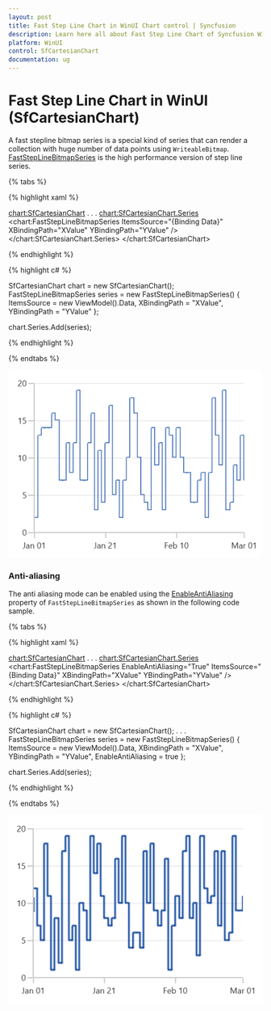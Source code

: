 ```yaml
---
layout: post
title: Fast Step Line Chart in WinUI Chart control | Syncfusion
description: Learn here all about Fast Step Line Chart of Syncfusion WinUI Chart (SfCartesianChart) control and more.
platform: WinUI
control: SfCartesianChart
documentation: ug
---
```


# Fast Step Line Chart in WinUI (SfCartesianChart)

A fast stepline bitmap series is a special kind of series that can render a collection with huge number of data points using `WriteableBitmap`. [FastStepLineBitmapSeries]() is the high performance version of step line series.

{% tabs %}

{% highlight xaml %}

<chart:SfCartesianChart>
. . .
    <chart:SfCartesianChart.Series>
        <chart:FastStepLineBitmapSeries ItemsSource="{Binding Data}" XBindingPath="XValue" YBindingPath="YValue" />
    </chart:SfCartesianChart.Series>
</chart:SfCartesianChart>

{% endhighlight %}

{% highlight c# %}

SfCartesianChart chart = new SfCartesianChart();
FastStepLineBitmapSeries series = new FastStepLineBitmapSeries()
{
    ItemsSource = new ViewModel().Data,
    XBindingPath = "XValue",
    YBindingPath = "YValue"
};

chart.Series.Add(series);

{% endhighlight %}

{% endtabs %}

![FastStepLineBitmap chart type in WinUI Chart](FastChart_images/faststeplinebitmap_chart.png)

### Anti-aliasing

The anti aliasing mode can be enabled using the [EnableAntiAliasing]() property of `FastStepLineBitmapSeries` as shown in the following code sample.

{% tabs %}

{% highlight xaml %}

<chart:SfCartesianChart>
. . .
    <chart:SfCartesianChart.Series>
        <chart:FastStepLineBitmapSeries EnableAntiAliasing="True" ItemsSource="{Binding Data}" XBindingPath="XValue" YBindingPath="YValue" />
    </chart:SfCartesianChart.Series>
</chart:SfCartesianChart>

{% endhighlight %}

{% highlight c# %}

SfCartesianChart chart = new SfCartesianChart();
. . .
FastStepLineBitmapSeries series = new FastStepLineBitmapSeries()
{
    ItemsSource = new ViewModel().Data,
    XBindingPath = "XValue",
    YBindingPath = "YValue",
    EnableAntiAliasing = true
};

chart.Series.Add(series);

{% endhighlight %}

{% endtabs %}

![Anti-aliasing support for FastStepLineBitmap chart in WinUI](FastChart_images/faststeplinebitmap_chart_antialiasing.png)
